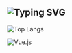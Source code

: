 ## ![Typing SVG](https://readme-typing-svg.demolab.com?font=Fira+Code&duration=3000&pause=1000&width=435&lines=%F0%9F%91%8B+Hi%2C+I%E2%80%99m+%40Yang-ZhiHang;Keep+learning+and+improving)


![Top Langs](https://github-readme-stats-zamyangs-projects.vercel.app/api/top-langs/?username=Yang-ZhiHang&layout=compact&theme=radical)


![Vue.js](https://img.shields.io/badge/Vue.js-35495E?style=for-the-badge&logo=vue.js&logoColor=4FC08D)
<!---
Yang-ZhiHang/Yang-ZhiHang is a ✨ special ✨ repository because its `README.md` (this file) appears on your GitHub profile.
You can click the Preview link to take a look at your changes.
--->
